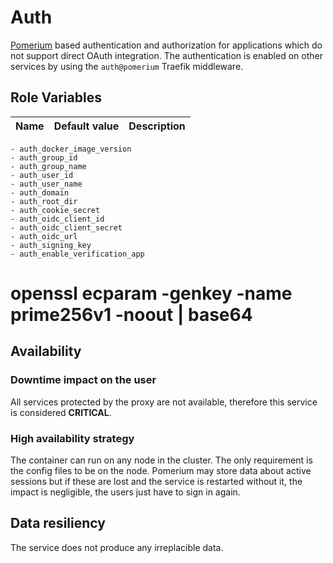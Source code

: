 # Auth

[Pomerium](https://www.pomerium.com/) based authentication and authorization for applications which do not support direct OAuth integration. The authentication is enabled on other services by using the `auth@pomerium` Traefik middleware.

## Role Variables

| Name | Default value | Description |
|------|---------------|-------------|
    - auth_docker_image_version
    - auth_group_id
    - auth_group_name
    - auth_user_id
    - auth_user_name
    - auth_domain
    - auth_root_dir
    - auth_cookie_secret
    - auth_oidc_client_id
    - auth_oidc_client_secret
    - auth_oidc_url
    - auth_signing_key
    - auth_enable_verification_app

# openssl ecparam  -genkey  -name prime256v1  -noout | base64

## Availability

### Downtime impact on the user
All services protected by the proxy are not available, therefore this service is considered **CRITICAL**.

### High availability strategy
The container can run on any node in the cluster. The only requirement is the config files to be on the node. Pomerium may store data about active sessions but if these are lost and the service is restarted without it, the impact is negligible, the users just have to sign in again.

## Data resiliency
The service does not produce any irreplacible data.